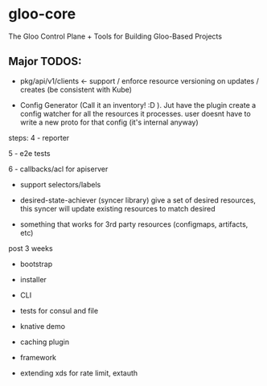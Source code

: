 # gloo-core
The Gloo Control Plane + Tools for Building Gloo-Based Projects

## Major TODOS:

* pkg/api/v1/clients <- support / enforce resource versioning on updates / creates (be consistent with Kube)

* Config Generator (Call it an inventory! :D ). Jut have the plugin
create a config watcher for all the resources it processes. user doesnt have to write
a new proto for that config (it's internal anyway)


steps:
4 - reporter
 
5 - e2e tests

6 - callbacks/acl for apiserver

 - support selectors/labels

- desired-state-achiever (syncer library)
give a set of desired resources, this syncer will update existing resources to match desired

- something that works for 3rd party resources (configmaps, artifacts, etc)
 
 post 3 weeks
- bootstrap
- installer
- CLI
- tests for consul and file


- knative demo
- caching plugin
- framework
- extending xds for rate limit, extauth